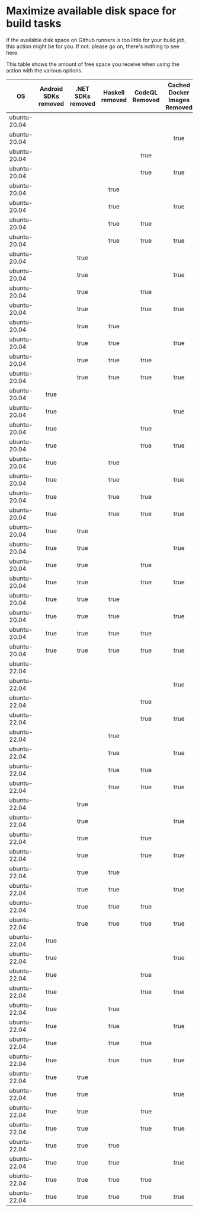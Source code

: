 # Maximize available disk space for build tasks

If the available disk space on Github runners is too little for your build job, this action might be for you.
If not: please go on, there's nothing to see here.

This table shows the amount of free space you receive when using the action with the various options.

OS | Android SDKs removed | .NET SDKs removed | Haskell removed | CodeQL Removed | Cached Docker Images Removed | GB freed | GB free | Elapsed Time (seconds) |
---|:--------------------:|:-----------------:|:---------------:|:--------------:|:----------------------------:|:--------:|:-------:|:----------------------:|
ubuntu-20.04 |  |  |  |  |  | 63 | 83 | 2
ubuntu-20.04 |  |  |  |  | true | 66 | 86 | 44
ubuntu-20.04 |  |  |  | true |  | 67 | 87 | 2
ubuntu-20.04 |  |  |  | true | true | 71 | 91 | 21
ubuntu-20.04 |  |  | true |  |  | 63 | 83 | 1
ubuntu-20.04 |  |  | true |  | true | 66 | 86 | 40
ubuntu-20.04 |  |  | true | true |  | 67 | 87 | 3
ubuntu-20.04 |  |  | true | true | true | 71 | 91 | 24
ubuntu-20.04 |  | true |  |  |  | 64 | 84 | 6
ubuntu-20.04 |  | true |  |  | true | 67 | 87 | 37
ubuntu-20.04 |  | true |  | true |  | 69 | 89 | 3
ubuntu-20.04 |  | true |  | true | true | 72 | 92 | 36
ubuntu-20.04 |  | true | true |  |  | 64 | 84 | 3
ubuntu-20.04 |  | true | true |  | true | 67 | 87 | 6
ubuntu-20.04 |  | true | true | true |  | 69 | 89 | 4
ubuntu-20.04 |  | true | true | true | true | 72 | 92 | 28
ubuntu-20.04 | true |  |  |  |  | 71 | 91 | 12
ubuntu-20.04 | true |  |  |  | true | 74 | 94 | 89
ubuntu-20.04 | true |  |  | true |  | 76 | 96 | 13
ubuntu-20.04 | true |  |  | true | true | 79 | 99 | 11
ubuntu-20.04 | true |  | true |  |  | 71 | 91 | 8
ubuntu-20.04 | true |  | true |  | true | 74 | 94 | 28
ubuntu-20.04 | true |  | true | true |  | 76 | 96 | 11
ubuntu-20.04 | true |  | true | true | true | 79 | 99 | 97
ubuntu-20.04 | true | true |  |  |  | 73 | 93 | 10
ubuntu-20.04 | true | true |  |  | true | 76 | 96 | 119
ubuntu-20.04 | true | true |  | true |  | 78 | 98 | 8
ubuntu-20.04 | true | true |  | true | true | 81 | 101 | 35
ubuntu-20.04 | true | true | true |  |  | 73 | 93 | 8
ubuntu-20.04 | true | true | true |  | true | 76 | 96 | 48
ubuntu-20.04 | true | true | true | true |  | 78 | 98 | 49
ubuntu-20.04 | true | true | true | true | true | 81 | 101 | 152
ubuntu-22.04 |  |  |  |  |  | 63 | 84 | 2
ubuntu-22.04 |  |  |  |  | true | 66 | 87 | 93
ubuntu-22.04 |  |  |  | true |  | 68 | 89 | 4
ubuntu-22.04 |  |  |  | true | true | 71 | 92 | 7
ubuntu-22.04 |  |  | true |  |  | 63 | 84 | 2
ubuntu-22.04 |  |  | true |  | true | 66 | 87 | 10
ubuntu-22.04 |  |  | true | true |  | 68 | 89 | 3
ubuntu-22.04 |  |  | true | true | true | 71 | 92 | 8
ubuntu-22.04 |  | true |  |  |  | 64 | 85 | 4
ubuntu-22.04 |  | true |  |  | true | 67 | 88 | 25
ubuntu-22.04 |  | true |  | true |  | 69 | 90 | 6
ubuntu-22.04 |  | true |  | true | true | 72 | 93 | 28
ubuntu-22.04 |  | true | true |  |  | 64 | 85 | 3
ubuntu-22.04 |  | true | true |  | true | 67 | 88 | 7
ubuntu-22.04 |  | true | true | true |  | 69 | 90 | 5
ubuntu-22.04 |  | true | true | true | true | 72 | 93 | 26
ubuntu-22.04 | true |  |  |  |  | 71 | 92 | 46
ubuntu-22.04 | true |  |  |  | true | 75 | 96 | 19
ubuntu-22.04 | true |  |  | true |  | 76 | 97 | 10
ubuntu-22.04 | true |  |  | true | true | 80 | 101 | 347
ubuntu-22.04 | true |  | true |  |  | 71 | 92 | 55
ubuntu-22.04 | true |  | true |  | true | 75 | 96 | 87
ubuntu-22.04 | true |  | true | true |  | 76 | 97 | 53
ubuntu-22.04 | true |  | true | true | true | 80 | 101 | 71
ubuntu-22.04 | true | true |  |  |  | 73 | 94 | 11
ubuntu-22.04 | true | true |  |  | true | 76 | 97 | 81
ubuntu-22.04 | true | true |  | true |  | 78 | 99 | 14
ubuntu-22.04 | true | true |  | true | true | 81 | 102 | 98
ubuntu-22.04 | true | true | true |  |  | 73 | 94 | 11
ubuntu-22.04 | true | true | true |  | true | 76 | 97 | 15
ubuntu-22.04 | true | true | true | true |  | 78 | 99 | 49
ubuntu-22.04 | true | true | true | true | true | 81 | 102 | 75
